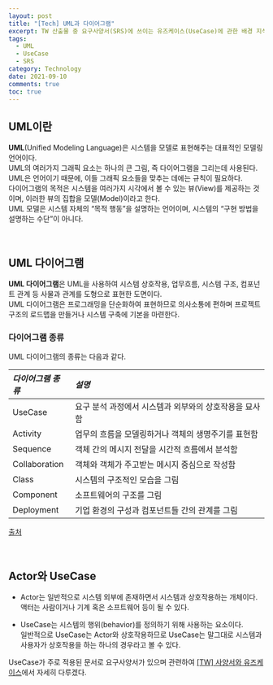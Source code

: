 ```yaml
---
layout: post
title: "[Tech] UML과 다이어그램"
excerpt: TW 산출물 중 요구사양서(SRS)에 쓰이는 유즈케이스(UseCase)에 관한 배경 지식 
tags:
  - UML
  - UseCase
  - SRS
category: Technology
date: 2021-09-10
comments: true
toc: true
---
```



## UML이란
**UML**(Unified Modeling Language)은 시스템을 모델로 표현해주는 대표적인 모델링 언어이다.
<br>UML의 여러가지 그래픽 요소는 하나의 큰 그림, 즉 다이어그램을 그리는데 사용된다. UML은 언어이기 때문에, 이들 그래픽 요소들을 맞추는 데에는 규칙이 필요하다.
<br> 
다이어그램의 목적은 시스템을 여러가지 시각에서 볼 수 있는 뷰(View)를 제공하는 것이며, 이러한 뷰의 집합을 모델(Model)이라고 한다.
<br> UML 모델은 시스템 자체의 “목적 행동”을 설명하는 언어이며, 시스템의 “구현 방법을 설명하는 수단”이 아니다.

<br>

## UML 다이어그램
**UML 다이어그램**은 UML을 사용하여 시스템 상호작용, 업무흐름, 시스템 구조, 컴포넌트 관계 등 사물과 관계를 도형으로 표현한 도면이다.
<br> UML 다이어그램은 프로그래밍을 단순화하여 표현하므로 의사소통에 편하며 프로젝트 구조의 로드맵을 만들거나 시스템 구축에 기본을 마련한다.

### 다이어그램 종류
UML 다이어그램의 종류는 다음과 같다.

  | *다이어그램 종류*  | *설명*                                             |
  | :---------------- | :------------------------------------------------- |
  | UseCase           | 요구 분석 과정에서 시스템과 외부와의 상호작용을 묘사함|
  | Activity          | 업무의 흐름을 모델링하거나 객체의 생명주기를 표현함   |
  | Sequence          | 객체 간의 메시지 전달을 시간적 흐름에서 분석함        |
  | Collaboration     | 객체와 객체가 주고받는 메시지 중심으로 작성함         |
  | Class             | 시스템의 구조적인 모습을 그림         |                                            
  | Component         | 소프트웨어의 구조를 그림 |
  | Deployment        | 기업 환경의 구성과 컴포넌트들 간의 관계를 그림

  [출처](https://sfeg.tistory.com/339)

<br>

## Actor와 UseCase

 - Actor는 일반적으로 시스템 외부에 존재하면서 시스템과 상호작용하는 개체이다. 액터는 사람이거나 기계 혹은 소프트웨어 등이 될 수 있다.

 - UseCase는 시스템의 행위(behavior)를 정의하기 위해 사용하는 요소이다. 
 <br> 일반적으로 UseCase는 Actor와 상호작용하므로 UseCase는 말그대로 시스템과 사용자가 상호작용을 하는 하나의 경우라고 볼 수 있다.

UseCase가 주로 적용된 문서로 요구사양서가 있으며 관련하여 [[TW] 사양서와 유즈케이스]()에서 자세히 다루겠다.



